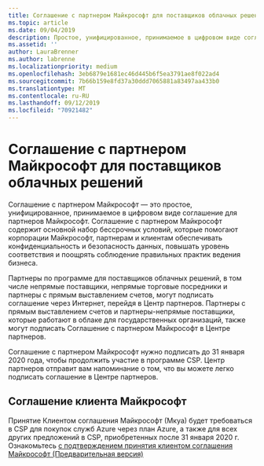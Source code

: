 ```yaml
---
title: Соглашение с партнером Майкрософт для поставщиков облачных решений | Центр партнеров
ms.topic: article
ms.date: 09/04/2019
description: Простое, унифицированное, принимаемое в цифровом виде соглашение с партнером.
ms.assetid: ''
author: LauraBrenner
ms.author: labrenne
ms.localizationpriority: medium
ms.openlocfilehash: 3eb6879e1681ec46d445b6f5ea3791ae8f022ad4
ms.sourcegitcommit: 7b66b159e8fd37a30ddd7065881a83497aa433b0
ms.translationtype: MT
ms.contentlocale: ru-RU
ms.lasthandoff: 09/12/2019
ms.locfileid: "70921482"
---
```

# <a name="microsoft-partner-agreement-for-csp-partners"></a>Соглашение с партнером Майкрософт для поставщиков облачных решений 

Соглашение с партнером Майкрософт — это простое, унифицированное, принимаемое в цифровом виде соглашение для партнеров Майкрософт. Соглашение с партнером Майкрософт содержит основной набор бессрочных условий, которые помогают корпорации Майкрософт, партнерам и клиентам обеспечивать конфиденциальность и безопасность данных, повышать уровень соответствия и поощрять соблюдение правильных практик ведения бизнеса.   

Партнеры по программе для поставщиков облачных решений, в том числе непрямые поставщики, непрямые торговые посредники и партнеры с прямым выставлением счетов, могут подписать соглашение через Интернет, перейдя в Центр партнеров. Партнеры с прямым выставлением счетов и партнеры-непрямые поставщики, которые работают в облаке для государственных организаций, также могут подписать Соглашение с партнером Майкрософт в Центре партнеров.

Соглашение с партнером Майкрософт нужно подписать до 31 января 2020 года, чтобы продолжить участие в программе CSP. Центр партнеров отправит вам напоминание о том, что вы можете легко подписать соглашение в Центре партнеров. 

## <a name="microsoft-customer-agreement"></a>Соглашение клиента Майкрософт

Принятие Клиентом соглашения Майкрософт (Мкуа) будет требоваться в CSP для покупок служб Azure через план Azure, а также для всех других предложений в CSP, приобретенных после 31 января 2020 г. Ознакомьтесь [с подтверждением принятия клиентом соглашения Майкрософт (Предварительная версия)](confirm-customer-agreement.md)
 











